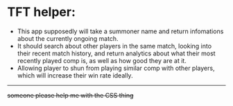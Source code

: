 # TFT helper:

- This app supposedly will take a summoner name and return infomations about the currently ongoing match.
- It should search about other players in the same match, looking into their recent match history, and return analytics about what their most recently played comp is, as well as how good they are at it.
- Allowing player to shun from playing similar comp with other players, which will increase their win rate ideally.

___
~~someone please help me with the CSS thing~~